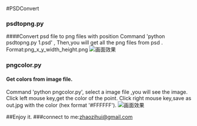 #PSDConvert
### psdtopng.py
####Convert psd file to png files with position 
Command 'python psdtopng.py 1.psd' ,
Then,you will get all the png files from psd .
Format:png_x_y_width_height.png
<img src="https://raw.githubusercontent.com/zhaozihui/psdtoong/master/list.png" alt="画面效果"/>
### pngcolor.py
#### Get colors from image file.
Command 'python pngcolor.py',
select a image file ,you will see the image.
Click left mouse key,get the color of the point.
Click right mouse key,save as out.jpg with the color (hex format '#FFFFFF').
<img src="https://raw.githubusercontent.com/zhaozihui/psdtoong/master/out.png" alt="画面效果"/>

##Enjoy it.
###connect to me:zhaozihui@gmail.com

